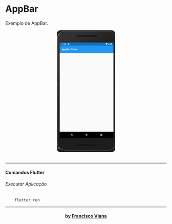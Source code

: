 # AppBar

Exemplo de AppBar.


<div align="center">
  <img src="../img/exemplo-appbar.png" alt="appbart" height="380" style="border-radius:10px">
</div>
</br>

------------

#### Comandos Flutter
###### Executar Aplicação
```shell
    flutter run
```

---

<h4 align="center"> <em></></em> by <a href="https://github.com/Francisco1030" target="_blank"> Francisco Viana</a> </h4>